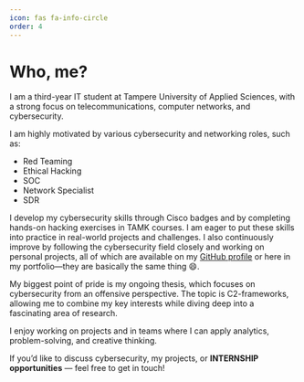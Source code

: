 ```yaml
---
icon: fas fa-info-circle
order: 4
---
```




# Who, me?



I am a third-year IT student at Tampere University of Applied Sciences, with a strong focus on telecommunications, computer networks, and cybersecurity.

I am highly motivated by various cybersecurity and networking roles, such as:

- Red Teaming
- Ethical Hacking
- SOC
- Network Specialist
- SDR

I develop my cybersecurity skills through Cisco badges and by completing hands-on hacking exercises in TAMK courses. I am eager to put these skills into practice in real-world projects and challenges. I also continuously improve by following the cybersecurity field closely and working on personal projects, all of which are available on my [GitHub profile](https://github.com/JohnnyMaelstrm) or here in my portfolio—they are basically the same thing 😄.

My biggest point of pride is my ongoing thesis, which focuses on cybersecurity from an offensive perspective. The topic is C2-frameworks, allowing me to combine my key interests while diving deep into a fascinating area of research.

I enjoy working on projects and in teams where I can apply analytics, problem-solving, and creative thinking.

If you’d like to discuss cybersecurity, my projects, or **INTERNSHIP opportunities** — feel free to get in touch!
